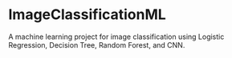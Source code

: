 # ImageClassificationML
A machine learning project for image classification using Logistic Regression, Decision Tree, Random Forest, and CNN.
